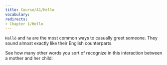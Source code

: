 ```yaml
---
title: Course/A1/Hello
vocabulary:
redirects:
- Chapter 1/Hello
---
```


`Halló` and `hæ` are the most common ways to casually greet someone. They sound almost exactly like their English counterparts.

See how many other words you sort of recognize in this interaction between a mother and her child:

<Audio src="Mamma-þyrstur.mp3"/>
{{conversation|
{{them|Halló!}}
{{them|Hvernig var skólinn?}}
{{me|Fínn.}}
{{them|Gott að heyra. Ert þú þyrstur? Vilt þú kók?}}
{{me|Nei takk. Ég er ekki þyrstur.}}
}}

If you squint a little, you should be able to recognize ''hello, hi, mom, school, fine, hear, thirsty'', and ''Coke''.